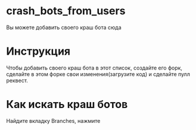 # crash_bots_from_users
Вы можете добавить своего краш бота сюда

# Инструкция
Чтобы добавить своего краш бота в этот список, создайте его форк, сделайте в этом форке свои изменения(загрузите код) и сделайте пулл реквест.

# Как искать краш ботов
Найдите вкладку Branches, нажмите

